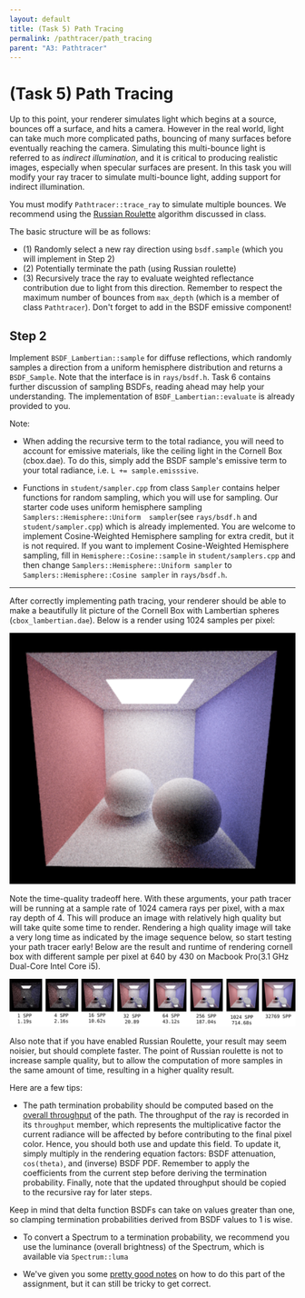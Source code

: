 ```yaml
---
layout: default
title: (Task 5) Path Tracing
permalink: /pathtracer/path_tracing
parent: "A3: Pathtracer"
---
```


# (Task 5) Path Tracing

Up to this point, your renderer simulates light which begins at a source, bounces off a surface, and hits a camera. However in the real world, light can take much more complicated paths, bouncing of many surfaces before eventually reaching the camera. Simulating this multi-bounce light is referred to as _indirect illumination_, and it is critical to producing realistic images, especially when specular surfaces are present. In this task you will modify your ray tracer to simulate multi-bounce light, adding support for indirect illumination.


You must modify `Pathtracer::trace_ray` to simulate multiple bounces. We recommend using the [Russian Roulette](http://15462.courses.cs.cmu.edu/spring2020/lecture/montecarloraytracing/slide_044) algorithm discussed in class.

The basic structure will be as follows:

* (1) Randomly select a new ray direction using `bsdf.sample` (which you will implement in Step 2)
* (2) Potentially terminate the path (using Russian roulette)
* (3) Recursively trace the ray to evaluate weighted reflectance contribution due to light from this direction. Remember to respect the maximum number of bounces from `max_depth` (which is a member of class `Pathtracer`). Don't forget to add in the BSDF emissive component!



## Step 2

Implement `BSDF_Lambertian::sample` for diffuse reflections, which randomly samples a direction from a uniform hemisphere distribution and returns a `BSDF_Sample`.  Note that the interface is in `rays/bsdf.h`. Task 6 contains further discussion of sampling BSDFs, reading ahead may help your understanding. The implementation of `BSDF_Lambertian::evaluate` is already provided to you.

Note:

* When adding the recursive term to the total radiance, you will need to account
    for emissive materials, like the ceiling light in the Cornell Box
    (cbox.dae). To do this, simply add the BSDF sample's emissive term to your
    total radiance, i.e. `L += sample.emisssive`.

* Functions in `student/sampler.cpp` from class `Sampler` contains helper functions for random sampling, which you will use for sampling. Our starter code uses uniform hemisphere sampling `Samplers::Hemisphere::Uniform  sampler`(see `rays/bsdf.h` and `student/sampler.cpp`) which is already implemented. You are welcome to implement Cosine-Weighted Hemisphere sampling for extra credit, but it is not required. If you want to implement Cosine-Weighted Hemisphere sampling, fill in `Hemisphere::Cosine::sample` in `student/samplers.cpp` and then change `Samplers::Hemisphere::Uniform sampler` to `Samplers::Hemisphere::Cosine sampler` in `rays/bsdf.h`.

---

After correctly implementing path tracing, your renderer should be able to make a beautifully lit picture of the Cornell Box with Lambertian spheres (`cbox_lambertian.dae`). Below is a render using 1024 samples per pixel:

![cornell_lambertian](new_results/lambertian.png)

Note the time-quality tradeoff here. With these arguments, your path tracer will be running at a sample rate of 1024 camera rays per pixel, with a max ray depth of 4. This will produce an image with relatively high quality but will take quite some time to render. Rendering a high quality image will take a very long time as indicated by the image sequence below, so start testing your path tracer early! Below are the result and runtime of rendering cornell box with different sample per pixel at 640 by 430 on Macbook Pro(3.1 GHz Dual-Core Intel Core i5).

![spheres](new_results/timing.png)

Also note that if you have enabled Russian Roulette, your result may seem noisier, but should complete faster. The point of Russian roulette is not to increase sample quality, but to allow the computation of more samples in the same amount of time, resulting in a higher quality result.

Here are a few tips:

* The path termination probability should be computed based on the [overall throughput](http://15462.courses.cs.cmu.edu/fall2015/lecture/globalillum/slide_044) of the path. The throughput of the ray is recorded in its `throughput` member, which represents the multiplicative factor the current radiance will be affected by before contributing to the final pixel color. Hence, you should both use and update this field. To update it, simply multiply in the rendering equation factors: BSDF attenuation, `cos(theta)`, and (inverse) BSDF PDF. Remember to apply the coefficients from the current step before deriving the termination probability. Finally, note that the updated throughput should be copied to the recursive ray for later steps.

Keep in mind that delta function BSDFs can take on values greater than one, so clamping termination probabilities derived from BSDF values to 1 is wise.

* To convert a Spectrum to a termination probability, we recommend you use the luminance (overall brightness) of the Spectrum, which is available via `Spectrum::luma`

* We've given you some [pretty good notes](http://15462.courses.cs.cmu.edu/fall2015/lecture/globalillum/slide_047) on how to do this part of the assignment, but it can still be tricky to get correct.
